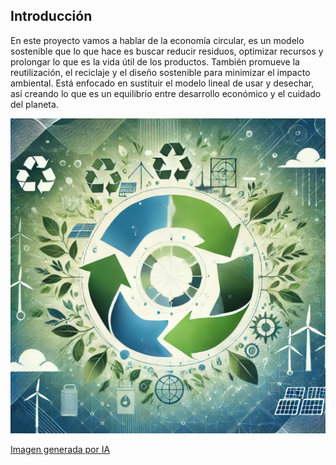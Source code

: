 ## Introducción

En este proyecto vamos a hablar de la economía circular, es un modelo sostenible que lo que hace es buscar reducir residuos, optimizar recursos y prolongar lo que es la vida útil de los productos. También promueve la reutilización, el reciclaje y el diseño sostenible para minimizar  el impacto ambiental. Está enfocado en sustituir el modelo lineal de usar y  desechar, así creando lo que es un equilibrio entre desarrollo económico y el cuidado del planeta.

![Introduccion](img/introduccion.png)

[Imagen generada por IA](https://openai.com/index/chatgpt/)
